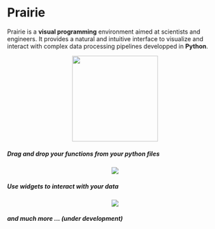 # Prairie

Prairie is a **visual programming** environment aimed at scientists and engineers. It provides a natural and intuitive interface to visualize and interact with complex data processing pipelines developped in **Python**.

<p align="center">
  <img src ="https://github.com/LionelGarcia/Prairie/blob/svg_to_html/ressources/scan_oct_example.gif" height="200px"/>
</p>

##### Drag and drop your functions from your python files

<p align="center">
  <img src ="https://github.com/LionelGarcia/Prairie/blob/svg_to_html/ressources/functions.gif" />
</p>

##### Use widgets to interact with your data

<p align="center">
  <img src ="https://github.com/LionelGarcia/Prairie/blob/svg_to_html/ressources/widgets.gif" />
</p>

##### and much more ... (under development)

